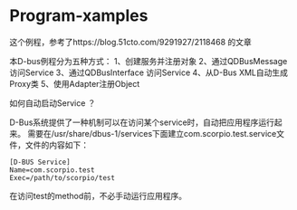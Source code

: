# Program-xamples

这个例程，参考了https://blog.51cto.com/9291927/2118468 的文章

本D-bus例程分为五种方式：
1、创建服务并注册对象
2、通过QDBusMessage访问Service
3、通过QDBusInterface 访问Service
4、从D-Bus XML自动生成Proxy类
5、使用Adapter注册Object
 

如何自动启动Service ？

D-Bus系统提供了一种机制可以在访问某个service时，自动把应用程序运行起来。
需要在/usr/share/dbus-1/services下面建立com.scorpio.test.service文件，文件的内容如下：

	[D-BUS Service]
	Name=com.scorpio.test
	Exec=/path/to/scorpio/test

在访问test的method前，不必手动运行应用程序。

